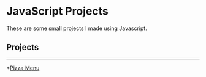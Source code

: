 # JavaScript Projects

These are some small projects I made using Javascript.
## Projects
----------
*[Pizza Menu](https://github.com/blakeglass9/JavaScript-Projects/tree/main/Basic%20JavaScript%20Projects/Pizza%20Menu)
